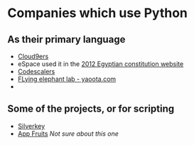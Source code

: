 # Companies which use Python

## As their primary language
- [Cloud9ers](http://www.cloud9ers.com/)
- eSpace used it in the [2012 Egyptian constitution website](https://github.com/espace/sharek)
- [Codescalers](http://www.codescalers.com)
- [FLying elephant lab - yaoota.com](http://www.yaoota.com)
- 
## Some of the projects, or for scripting
- [Silverkey](http://www.silverkeytech.com/)
- [App Fruits](http://www.appfruits.me/) _Not sure about this one_
